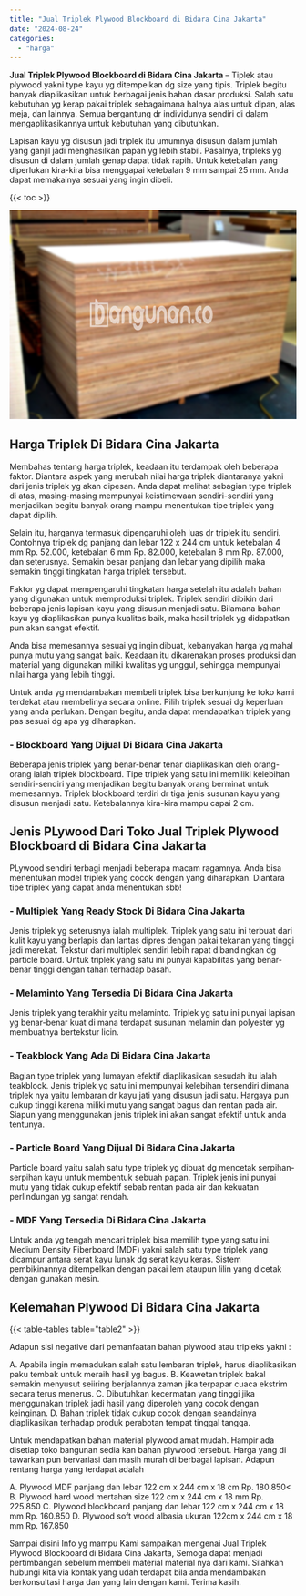 ```yaml
---
title: "Jual Triplek Plywood Blockboard di Bidara Cina Jakarta"
date: "2024-08-24"
categories: 
  - "harga"
---
```


**Jual Triplek Plywood Blockboard di Bidara Cina Jakarta** – Tiplek atau plywood yakni type kayu yg ditempelkan dg size yang tipis. Triplek begitu banyak diaplikasikan untuk berbagai jenis bahan dasar produksi. Salah satu kebutuhan yg kerap pakai triplek sebagaimana halnya alas untuk dipan, alas meja, dan lainnya. Semua bergantung dr individunya sendiri di dalam mengaplikasikannya untuk kebutuhan yang dibutuhkan.

Lapisan kayu yg disusun jadi triplek itu umumnya disusun dalam jumlah yang ganjil jadi menghasilkan papan yg lebih stabil. Pasalnya, tripleks yg disusun di dalam jumlah genap dapat tidak rapih. Untuk ketebalan yang diperlukan kira-kira bisa menggapai ketebalan 9 mm sampai 25 mm. Anda dapat memakainya sesuai yang ingin dibeli.

{{< toc >}}

![Jual Triplek Plywood Blockboard di Bidara Cina Jakarta](/images/jual-triplek-murah-36.png)

## Harga Triplek Di Bidara Cina Jakarta

Membahas tentang harga triplek, keadaan itu terdampak oleh beberapa faktor. Diantara aspek yang merubah nilai harga triplek diantaranya yakni dari jenis triplek yg akan dipesan. Anda dapat melihat sebagian type triplek di atas, masing-masing mempunyai keistimewaan sendiri-sendiri yang menjadikan begitu banyak orang mampu menentukan tipe triplek yang dapat dipilih.

Selain itu, harganya termasuk dipengaruhi oleh luas dr triplek itu sendiri. Contohnya triplek dg panjang dan lebar 122 x 244 cm untuk ketebalan 4 mm Rp. 52.000, ketebalan 6 mm Rp. 82.000, ketebalan 8 mm Rp. 87.000, dan seterusnya. Semakin besar panjang dan lebar yang dipilih maka semakin tinggi tingkatan harga triplek tersebut.

Faktor yg dapat mempengaruhi tingkatan harga setelah itu adalah bahan yang digunakan untuk memproduksi triplek. Triplek sendiri dibikin dari beberapa jenis lapisan kayu yang disusun menjadi satu. Bilamana bahan kayu yg diaplikasikan punya kualitas baik, maka hasil triplek yg didapatkan pun akan sangat efektif.

Anda bisa memesannya sesuai yg ingin dibuat, kebanyakan harga yg mahal punya mutu yang sangat baik. Keadaan itu dikarenakan proses produksi dan material yang digunakan miliki kwalitas yg unggul, sehingga mempunyai nilai harga yang lebih tinggi.

Untuk anda yg mendambakan membeli triplek bisa berkunjung ke toko kami terdekat atau membelinya secara online. Pilih triplek sesuai dg keperluan yang anda perlukan. Dengan begitu, anda dapat mendapatkan triplek yang pas sesuai dg apa yg diharapkan.

### \- Blockboard Yang Dijual Di Bidara Cina Jakarta

Beberapa jenis triplek yang benar-benar tenar diaplikasikan oleh orang-orang ialah triplek blockboard. Tipe triplek yang satu ini memiliki kelebihan sendiri-sendiri yang menjadikan begitu banyak orang berminat untuk memesannya. Triplek blockboard terdiri dr tiga jenis susunan kayu yang disusun menjadi satu. Ketebalannya kira-kira mampu capai 2 cm.

## Jenis PLywood Dari Toko Jual Triplek Plywood Blockboard di Bidara Cina Jakarta

PLywood sendiri terbagi menjadi beberapa macam ragamnya. Anda bisa menentukan model triplek yang cocok dengan yang diharapkan. Diantara tipe triplek yang dapat anda menentukan sbb!

### \- Multiplek Yang Ready Stock Di Bidara Cina Jakarta

Jenis triplek yg seterusnya ialah multiplek. Triplek yang satu ini terbuat dari kulit kayu yang berlapis dan lantas dipres dengan pakai tekanan yang tinggi jadi merekat. Tekstur dari multiplek sendiri lebih rapat dibandingkan dg particle board. Untuk triplek yang satu ini punyai kapabilitas yang benar-benar tinggi dengan tahan terhadap basah.

### \- Melaminto Yang Tersedia Di Bidara Cina Jakarta

Jenis triplek yang terakhir yaitu melaminto. Triplek yg satu ini punyai lapisan yg benar-benar kuat di mana terdapat susunan melamin dan polyester yg membuatnya bertekstur licin.

### \- Teakblock Yang Ada Di Bidara Cina Jakarta

Bagian type triplek yang lumayan efektif diaplikasikan sesudah itu ialah teakblock. Jenis triplek yg satu ini mempunyai kelebihan tersendiri dimana triplek nya yaitu lembaran dr kayu jati yang disusun jadi satu. Hargaya pun cukup tinggi karena miliki mutu yang sangat bagus dan rentan pada air. Siapun yang menggunakan jenis triplek ini akan sangat efektif untuk anda tentunya.

### \- Particle Board Yang Dijual Di Bidara Cina Jakarta

Particle board yaitu salah satu type triplek yg dibuat dg mencetak serpihan-serpihan kayu untuk membentuk sebuah papan. Triplek jenis ini punyai mutu yang tidak cukup efektif sebab rentan pada air dan kekuatan perlindungan yg sangat rendah.

### \- MDF Yang Tersedia Di Bidara Cina Jakarta

Untuk anda yg tengah mencari triplek bisa memilih type yang satu ini. Medium Density Fiberboard (MDF) yakni salah satu type triplek yang dicampur antara serat kayu lunak dg serat kayu keras. Sistem pembikinannya ditempelkan dengan pakai lem ataupun lilin yang dicetak dengan gunakan mesin.

## Kelemahan Plywood Di Bidara Cina Jakarta

{{< table-tables table="table2" >}}

Adapun sisi negative dari pemanfaatan bahan plywood atau tripleks yakni :

A. Apabila ingin memadukan salah satu lembaran triplek, harus diaplikasikan paku tembak untuk meraih hasil yg bagus. B. Keawetan triplek bakal semakin menyusut seiiring berjalannya zaman jika terpapar cuaca ekstrim secara terus menerus. C. Dibutuhkan kecermatan yang tinggi jika menggunakan triplek jadi hasil yang diperoleh yang cocok dengan keinginan. D. Bahan triplek tidak cukup cocok dengan seandainya diaplikasikan terhadap produk perabotan tempat tinggal tangga.

Untuk mendapatkan bahan material plywood amat mudah. Hampir ada disetiap toko bangunan sedia kan bahan plywood tersebut. Harga yang di tawarkan pun bervariasi dan masih murah di berbagai lapisan. Adapun rentang harga yang terdapat adalah

A. Plywood MDF panjang dan lebar 122 cm x 244 cm x 18 cm Rp. 180.850< B. Plywood hard wood mertahan size 122 cm x 244 cm x 18 mm Rp. 225.850 C. Plywood blockboard panjang dan lebar 122 cm x 244 cm x 18 mm Rp. 160.850 D. Plywood soft wood albasia ukuran 122cm x 244 cm x 18 mm Rp. 167.850

Sampai disini Info yg mampu Kami sampaikan mengenai Jual Triplek Plywood Blockboard di Bidara Cina Jakarta, Semoga dapat menjadi pertimbangan sebelum membeli material material nya dari kami. Silahkan hubungi kita via kontak yang udah terdapat bila anda mendambakan berkonsultasi harga dan yang lain dengan kami. Terima kasih.
